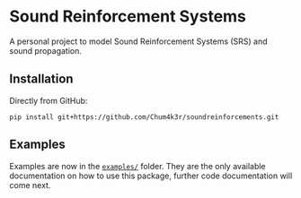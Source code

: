 # Sound Reinforcement Systems

A personal project to model Sound Reinforcement Systems (SRS) and sound propagation.


## Installation

Directly from GitHub:

```
pip install git+https://github.com/Chum4k3r/soundreinforcements.git
```


## Examples

Examples are now in the [`examples/`](https://github.com/Chum4k3r/soundreinforcements/blob/examples/) folder.
They are the only available documentation on how to use this package, further code documentation will come next.

